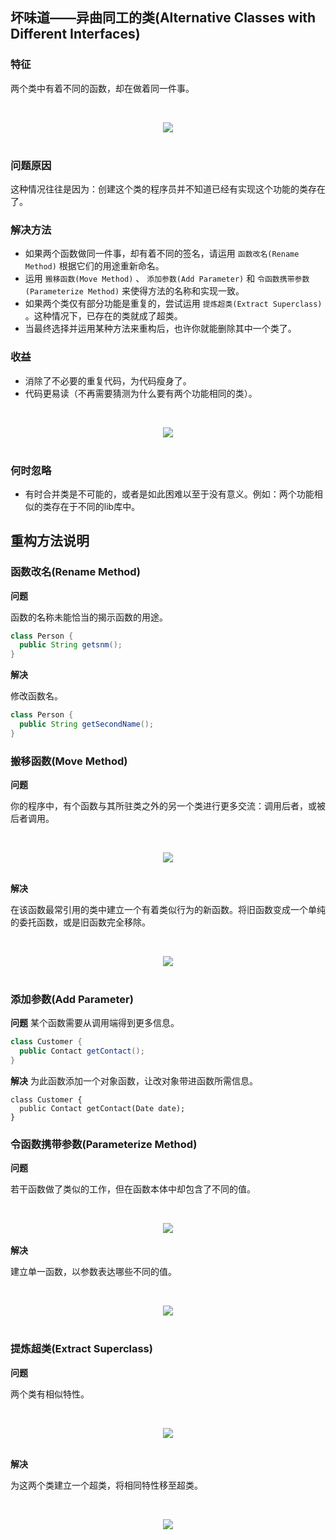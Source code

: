 ## 坏味道——异曲同工的类(Alternative Classes with Different Interfaces)

### 特征

两个类中有着不同的函数，却在做着同一件事。

<br><div align="center"><img src="http://dunwu.test.upcdn.net/images/refactor/alternative-classes-with-different-interfaces-1.png"/></div><br>

### 问题原因

这种情况往往是因为：创建这个类的程序员并不知道已经有实现这个功能的类存在了。

### 解决方法

- 如果两个函数做同一件事，却有着不同的签名，请运用 `函数改名(Rename Method)` 根据它们的用途重新命名。
- 运用 `搬移函数(Move Method)` 、 `添加参数(Add Parameter)` 和  `令函数携带参数(Parameterize Method)` 来使得方法的名称和实现一致。
- 如果两个类仅有部分功能是重复的，尝试运用 `提炼超类(Extract Superclass)` 。这种情况下，已存在的类就成了超类。
- 当最终选择并运用某种方法来重构后，也许你就能删除其中一个类了。

### 收益

- 消除了不必要的重复代码，为代码瘦身了。
- 代码更易读（不再需要猜测为什么要有两个功能相同的类）。

<br><div align="center"><img src="http://dunwu.test.upcdn.net/images/refactor/alternative-classes-with-different-interfaces-2.png"/></div><br>

### 何时忽略

- 有时合并类是不可能的，或者是如此困难以至于没有意义。例如：两个功能相似的类存在于不同的lib库中。

## 重构方法说明
### 函数改名(Rename Method)

**问题**

函数的名称未能恰当的揭示函数的用途。

```java
class Person {
  public String getsnm();
}
```

**解决**

修改函数名。

```java
class Person {
  public String getSecondName();
}
```

### 搬移函数(Move Method)

**问题**

你的程序中，有个函数与其所驻类之外的另一个类进行更多交流：调用后者，或被后者调用。

<br><div align="center"><img src="http://dunwu.test.upcdn.net/images/refactor/move-method-before.png"/></div><br>

**解决**

在该函数最常引用的类中建立一个有着类似行为的新函数。将旧函数变成一个单纯的委托函数，或是旧函数完全移除。

<br><div align="center"><img src="http://dunwu.test.upcdn.net/images/refactor/move-method-after.png"/></div><br>

### 添加参数(Add Parameter)

**问题**
某个函数需要从调用端得到更多信息。

```java
class Customer {
  public Contact getContact();
}
```

**解决**
为此函数添加一个对象函数，让改对象带进函数所需信息。

```
class Customer {
  public Contact getContact(Date date);
}
```

### 令函数携带参数(Parameterize Method)
**问题**

若干函数做了类似的工作，但在函数本体中却包含了不同的值。

<br><div align="center"><img src="http://dunwu.test.upcdn.net/images/refactor/parameterize-method-before.png"/></div><br>
**解决**

建立单一函数，以参数表达哪些不同的值。

<br><div align="center"><img src="http://dunwu.test.upcdn.net/images/refactor/parameterize-method-after.png"/></div><br>

### 提炼超类(Extract Superclass)

**问题**

两个类有相似特性。

<br><div align="center"><img src="http://dunwu.test.upcdn.net/images/refactor/extract-superclass-before.png"/></div><br>

**解决**

为这两个类建立一个超类，将相同特性移至超类。

<br><div align="center"><img src="http://dunwu.test.upcdn.net/images/refactor/extract-superclass-after.png"/></div><br>
